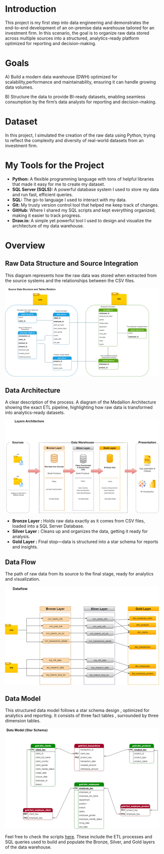 

# Introduction

This project is my first step into data engineering and demonstrates the end-to-end development of an on-premise data warehouse tailored for an investment firm. In this scenario, the goal is to organize raw data stored across multiple sources into a structured, analytics-ready platform optimized for reporting and decision-making.

# Goals

A) Build a modern data warehouse (DWH) optimized for scalability,performance and maintainability, ensuring it can handle growing data volumes.

B) Structure the data to provide BI-ready datasets, enabling seamless consumption by the firm’s data analysts for reporting and decision-making.

# Dataset

In this project, I simulated the creation of the raw data using Python, trying to reflect the complexity and diversity of real-world datasets from an investment firm.

# My Tools for the Project

- **Python:**  A flexible programming language with tons of helpful libraries that made it easy for me to create my dataset. 
- **SQL Server (SQLS):**  A powerful database system I used to store my data and run fast, efficient queries. 
- **SQL:**  The go-to language I used to interact with my data. 
- **Git:**  My trusty version control tool that helped me keep track of changes. 
- **GitHub:**  Where I shared my SQL scripts and kept everything organized, making it easier to track progress. 
- **Draw.io:**  A simple yet powerful tool I used to design and visualize the architecture of my data warehouse. 


# Overview

## Raw Data Structure and Source Integration

This diagram represents how the raw data was stored when extracted from the source systems and the relationships between the CSV files.

![source](architecture/data_source_structure.png)


## Data Architecture

A clear description of the process. A diagram of the  Medallion Architecture showing the exact ETL pipeline, highlighting how raw data is transformed into analytics-ready datasets.
    
![source](architecture/layers_architecture.png)

- **Bronze Layer :** Holds raw data exactly as it comes from CSV files, loaded into a SQL Server Database.  
- **Silver Layer :** Cleans up and organizes the data, getting it ready for analysis.  
- **Gold Layer :** Final stop—data is structured into a star schema for reports and insights.
     

## Data Flow

The path of raw data from its source to the final stage, ready for analytics and visualization.

![source](architecture/data_flow.png)

## Data Model

This structured data model follows a star schema design , optimized for analytics and reporting. It consists of three fact tables , surrounded by three dimension tables.

![source](architecture/star_schema.png)


Feel free to check the scripts [here](https://github.com/theodorosmalezidis/DWH_project/tree/main/scripts). These include the ETL processes and SQL queries used to build and populate the Bronze, Silver, and Gold layers of the data warehouse.

